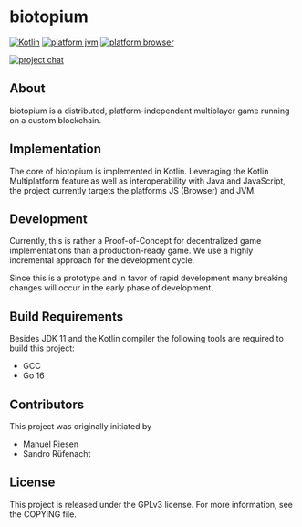 # biotopium
[![Kotlin](https://img.shields.io/badge/Kotlin-1.5.10-rebeccapurple.svg?style=flat&logo=kotlin)](https://kotlinlang.org)
[![platform jvm](https://img.shields.io/badge/platform-jvm-red.svg?style=flat)]()
[![platform browser](https://img.shields.io/badge/platform-js-yellow.svg?style=flat)]()

[![project chat](https://img.shields.io/badge/zulip-join_chat-blue.svg?style=flat&logo=zulip)](https://biotopium.zulipchat.com/join/lbvve3ohfx5wistgfwmpf6si/)

## About
biotopium is a distributed, platform-independent multiplayer game running on a custom blockchain.

## Implementation
The core of biotopium is implemented in Kotlin.
Leveraging the Kotlin Multiplatform feature as well as interoperability with Java and JavaScript, 
the project currently targets the platforms JS (Browser) and JVM.

## Development
Currently, this is rather a Proof-of-Concept for decentralized game implementations than a production-ready game.
We use a highly incremental approach for the development cycle.

Since this is a prototype and in favor of rapid development many breaking changes will occur in the early phase of development.

## Build Requirements
Besides JDK 11 and the Kotlin compiler the following tools are required to build this project:
- GCC
- Go 16

## Contributors
This project was originally initiated by
- Manuel Riesen
- Sandro Rüfenacht

## License
This project is released under the GPLv3 license.
For more information, see the COPYING file.